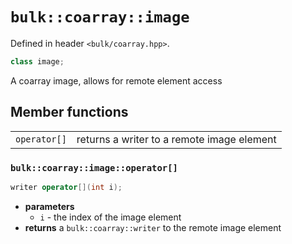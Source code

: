 # `bulk::coarray::image`

Defined in header `<bulk/coarray.hpp>`.

```cpp
class image;
```

A coarray image, allows for remote element access

## Member functions
|               |                                            |
|---------------|--------------------------------------------|
| `operator[]`  | returns a writer to a remote image element |


### `bulk::coarray::image::operator[]`

```cpp
writer operator[](int i);
```

* **parameters** 
    * `i` - the index of the image element
* **returns** a `bulk::coarray::writer` to the remote image element
